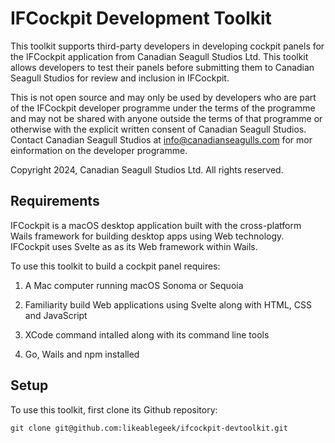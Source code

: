 # IFCockpit Development Toolkit

This toolkit supports third-party developers in developing cockpit panels for the IFCockpit application from Canadian Seagull Studios Ltd. This toolkit allows developers to test their panels before submitting them to Canadian Seagull Studios for review and inclusion in IFCockpit.

This is not open source and may only be used by developers who are part of the IFCockpit developer programme under the terms of the programme and may not be shared with anyone outside the terms of that programme or otherwise with the explicit written consent of Canadian Seagull Studios. Contact Canadian Seagull Studios at info@canadianseagulls.com for mor einformation on the developer programme.

Copyright 2024, Canadian Seagull Studios Ltd. All rights reserved.

## Requirements

IFCockpit is a macOS desktop application built with the cross-platform Wails framework for building desktop apps using Web technology. IFCockpit uses Svelte as as its Web framework within Wails.

To use this toolkit to build a cockpit panel requires:

1. A Mac computer running macOS Sonoma or Sequoia

2. Familiarity build Web applications using Svelte along with HTML, CSS and JavaScript

3. XCode command intalled along with its command line tools

4. Go, Wails and npm installed

## Setup

To use this toolkit, first clone its Github repository:

```
git clone git@github.com:likeablegeek/ifcockpit-devtoolkit.git
```

